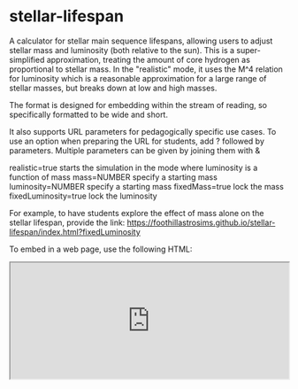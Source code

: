 # stellar-lifespan

A calculator for stellar main sequence lifespans, allowing users to adjust stellar mass and luminosity (both relative to the sun).  This is a super-simplified approximation, treating the amount of core hydrogen as proportional to stellar mass.  In the "realistic" mode, it uses the M^4 relation for luminosity which is a reasonable approximation for a large range of stellar masses, but breaks down at low and high masses.  

The format is designed for embedding within the stream of reading, so specifically formatted to be wide and short.  

It also supports URL parameters for pedagogically specific use cases.  To use an option when preparing the URL for students, add ? followed by parameters.  Multiple parameters can be given by joining them with &

realistic=true       starts the simulation in the mode where luminosity is a function of mass
mass=NUMBER          specify a starting mass
luminosity=NUMBER    specify a starting mass
fixedMass=true       lock the mass
fixedLuminosity=true lock the luminosity

For example, to have students explore the effect of mass alone on the stellar lifespan, provide the link:
  https://foothillastrosims.github.io/stellar-lifespan/index.html?fixedLuminosity
  
To embed in a web page, use the following HTML:
  <p><iframe src="https://foothillastrosims.github.io/stellar-lifespan/index.html" width="100%" height="210px"></iframe></p>

